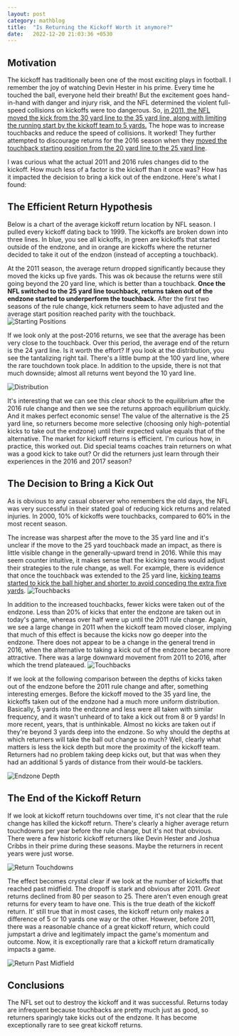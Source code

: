 ```yaml
---
layout: post
category: mathblog
title:  "Is Returning the Kickoff Worth it anymore?"
date:   2022-12-20 21:03:36 +0530
---
```

## Motivation 
The kickoff has traditionally been one of the most exciting plays in football. I remember the joy of watching Devin Hester in his prime. Every time he touched the ball, everyone held their breath! But the excitement goes hand-in-hand with danger and injury risk, and the NFL determined the violent full-speed collisions on kickoffs were too dangerous. So, [in 2011, the NFL moved the kick from the 30 yard line to the 35 yard line, along with limiting the running start by the kickoff team to 5 yards.](https://bleacherreport.com/articles/1343646-is-new-nfl-kickoff-rule-really-better-for-player-safety#:~:text=In%202010%2C%20the%20NFL%20passed,a%20five%2Dyard%20head%20start) The hope was to increase touchbacks and reduce the speed of collisions. It worked! They further attempted to discourage returns for the 2016 season when they [moved the touchback starting position from the 20 yard line to the 25 yard line](https://www.washingtonpost.com/news/sports/wp/2016/03/23/nfl-owners-approve-25-yard-touchback-rule-change-double-unsportsmanlike-conduct-ejections/). 

I was curious what the actual 2011 and 2016 rules changes did to the kickoff. How much less of a factor is the kickoff than it once was? How has it impacted the decision to bring a kick out of the endzone. Here's what I found:

## The Efficient Return Hypothesis
Below is a chart of the average kickoff return location by NFL season. I pulled every kickoff dating back to 1999. The kickoffs are broken down into three lines. In blue, you see all kickoffs, in green are kickoffs that started outside of the endzone, and in orange are kickoffs where the returner decided to take it out of the endzon (instead of accepting a touchback). 

At the 2011 season, the average return dropped significantly because they moved the kicks up five yards. This was ok because the returns were still going beyond the 20 yard line, which is better than a touchback. **Once the NFL switched to the 25 yard line touchback, returns taken out of the endzone started to underperform the touchback.** After the first two seasons of the rule change, kick returners seem to have adjusted and the average start position reached parity with the touchback. 
![Starting Positions](/assets/kickoffreturns/average_returns_over_time.jpeg) 

If we look only at the post-2016 returns, we see that the average has been very close to the touchback. Over this period, the average end of the return is the 24 yard line. Is it worth the effort? If you look at the distribution, you see the tantalizing right tail. There's a little bump at the 100 yard line, where the rare touchdown took place. In addition to the upside, there is not that much downside; almost all returns went beyond the 10 yard line. 

![Distribution](/assets/kickoffreturns/post_2016_distribution.jpeg)

It's interesting that we can see this clear *shock* to the equilibrium after the 2016 rule change and then we see the returns approach equilibrium quickly. And it makes perfect economic sense! The value of the alternative is the 25 yard line, so returners become more selective (choosing only high-potential kicks to take out the endzone) until their expected value equals that of the alternative. The market for kickoff returns is efficient. I'm curious how, in practice, this worked out. Did special teams coaches train returners on what was a good kick to take out? Or did the returners just learn through their experiences in the 2016 and 2017 season?

## The Decision to Bring a Kick Out
As is obvious to any casual observer who remembers the old days, the NFL was very successful in their stated goal of reducing kick returns and related injuries. In 2000, 10% of kickoffs were touchbacks, compared to 60% in the most recent season. 

The increase was sharpest after the move to the 35 yard line and it's unclear if the move to the 25 yard touchback made an impact, as there is little visible change in the generally-upward trend in 2016. While this may seem counter intuitive, it makes sense that the kicking teams would adjust their strategies to the rule change, as well. For example, there is evidence that once the touchback was extended to the 25 yard line, [kicking teams started to kick the ball higher and shorter to avoid conceding the extra five yards](https://www.nbcsports.com/washington/baltimore-ravens/new-touchback-rule-appears-be-backfiring).
![Touchbacks](/assets/kickoffreturns/kickoffs_ending_in_touchbacks.jpeg)

In addition to the increased touchbacks, fewer kicks were taken out of the endzone. Less than 20% of kicks that enter the endzone are taken out in today's game, whereas over half were up until the 2011 rule change. Again, we see a large change in 2011 when the kickoff team moved closer, implying that much of this effect is because the kicks now go deeper into the endzone. There does not appear to be a change in the general trend in 2016, when the alternative to taking a kick out of the endzone became more attractive. There was a large downward movement from 2011 to 2016, after which the trend plateaued.
![Touchbacks](/assets/kickoffreturns/taking_kicks_out_of_endzone.jpeg)

If we look at the following comparison between the depths of kicks taken out of the endzone before the 2011 rule change and after, something interesting emerges. Before the kickoff moved to the 35 yard line, the kickoffs taken out of the endzone had a much more uniform distribution. Basically, 5 yards into the endzone and less were all taken with similar frequency, and it wasn't unheard of to take a kick out from 8 or 9 yards! In more recent, years, that is unthinkable. Almost no kicks are taken out if they're beyond 3 yards deep into the endzone. So why should the depths at which returners will take the ball out change so much? Well, clearly what matters is less the kick depth but more the proximity of the kickoff team. Returners had no problem taking deep kicks out, but that was when they had an additional 5 yards of distance from their would-be tacklers.

![Endzone Depth](/assets/kickoffreturns/endzone_depth_2011_comparison.jpeg)

## The End of the Kickoff Return
If we look at kickoff return touchdowns over time, it's not clear that the rule change has killed the kickoff return. There's clearly a higher average return touchdowns per year before the rule change, but it's not that obvious. There were a few historic kickoff returners like Devin Hester and Joshua Cribbs in their prime during these seasons. Maybe the returners in recent years were just worse.

![Return Touchdowns](/assets/kickoffreturns/touchdowns.jpeg)

The effect becomes crystal clear if we look at the number of kickoffs that reached past midfield. The dropoff is stark and obvious after 2011.  *Great* returns declined from 80 per season to 25. There aren't even enough great returns for every team to have one. This is the true death of the kickoff return. It' still true that in most cases, the kickoff return only makes a difference of 5 or 10 yards one way or the other. However, before 2011, there was a reasonable chance of a great kickoff return, which could jumpstart a drive and legitimately impact the game's momentum and outcome. Now, it is exceptionally rare that a kickoff return dramatically impacts a game. 


![Return Past Midfield](/assets/kickoffreturns/past_midfield.jpeg)


## Conclusions
The NFL set out to destroy the kickoff and it was successful. Returns today are infrequent because touchbacks are pretty much just as good, so returners sparingly take kicks out of the endzone. It has become exceptionally rare to see great kickoff returns.